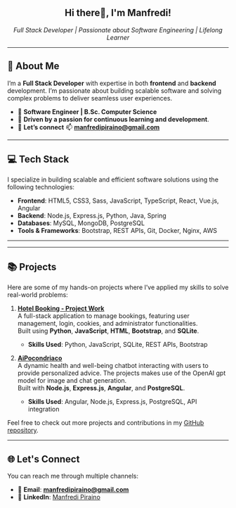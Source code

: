 <h2 align="center">Hi there👋, I'm Manfredi!</h2>

<p align="center">
  <em>Full Stack Developer | Passionate about Software Engineering | Lifelong Learner</em>
</p>

---

## 🚀 About Me

I’m a **Full Stack Developer** with expertise in both **frontend** and **backend** development. I’m passionate about building scalable software and solving complex problems to deliver seamless user experiences.

<!-- Currently, I’m pursuing a **Bachelor's degree in Computer Science**, focusing on **software engineering**. This enhances my understanding of algorithms, data structures, and modern development practices, directly complementing my work as a developer.

I already hold a **Bachelor's degree** and a **Master's degree**, and my ongoing studies in **Computer Science** allow me to build on my existing knowledge and expand into new technical areas. -->

- 🌱 **Software Engineer | B.Sc. Computer Science**
- 🚀 **Driven by a passion for continuous learning and development**.
- 💬 **Let’s connect** 📫 <a href="mailto:manfredipiraino@gmail.com"><strong>manfredipiraino@gmail.com</strong></a>

---

## 💻 Tech Stack

I specialize in building scalable and efficient software solutions using the following technologies:

- **Frontend**: HTML5, CSS3, Sass, JavaScript, TypeScript, React, Vue.js, Angular
- **Backend**: Node.js, Express.js, Python, Java, Spring
- **Databases**: MySQL, MongoDB, PostgreSQL
- **Tools & Frameworks**: Bootstrap, REST APIs, Git, Docker, Nginx, AWS

---
<!--
## 🛠️ Skills & Technologies

I have hands-on experience working with the following tools and technologies:
-->
<!-- 
## 🛠️ Skills & Technologies
-->
<!-- Frontend Technologies -->
<!--
<p align="center">
  <a href="https://angular.io" target="_blank" rel="noreferrer">
    <img src="https://angular.io/assets/images/logos/angular/angular.svg" alt="angular" width="40" height="40"/>
  </a>
  <a href="https://vuejs.org/" target="_blank" rel="noreferrer">
    <img src="https://raw.githubusercontent.com/devicons/devicon/master/icons/vuejs/vuejs-original-wordmark.svg" alt="vuejs" width="40" height="40"/>
  </a>
  <a href="https://www.typescriptlang.org/" target="_blank" rel="noreferrer">
    <img src="https://raw.githubusercontent.com/devicons/devicon/master/icons/typescript/typescript-original.svg" alt="typescript" width="40" height="40"/>
  </a>
  <a href="https://developer.mozilla.org/en-US/docs/Web/JavaScript" target="_blank" rel="noreferrer">
    <img src="https://raw.githubusercontent.com/devicons/devicon/master/icons/javascript/javascript-original.svg" alt="javascript" width="40" height="40"/>
  </a>
  <a href="https://www.w3.org/html/" target="_blank" rel="noreferrer">
    <img src="https://raw.githubusercontent.com/devicons/devicon/master/icons/html5/html5-original-wordmark.svg" alt="html5" width="40" height="40"/>
  </a>
  <a href="https://www.w3schools.com/css/" target="_blank" rel="noreferrer">
    <img src="https://raw.githubusercontent.com/devicons/devicon/master/icons/css3/css3-original-wordmark.svg" alt="css3" width="40" height="40"/>
  </a>
  <a href="https://sass-lang.com" target="_blank" rel="noreferrer">
    <img src="https://raw.githubusercontent.com/devicons/devicon/master/icons/sass/sass-original.svg" alt="sass" width="40" height="40"/>
  </a>
  <a href="https://getbootstrap.com" target="_blank" rel="noreferrer">
    <img src="https://raw.githubusercontent.com/devicons/devicon/master/icons/bootstrap/bootstrap-plain-wordmark.svg" alt="bootstrap" width="40" height="40"/>
  </a>
</p>
-->
<!-- Backend Technologies -->
<!-- 
<p align="center">
  <a href="https://nodejs.org" target="_blank" rel="noreferrer">
    <img src="https://raw.githubusercontent.com/devicons/devicon/master/icons/nodejs/nodejs-original-wordmark.svg" alt="nodejs" width="40" height="40"/>
  </a>
  <a href="https://expressjs.com" target="_blank" rel="noreferrer">
    <img src="https://raw.githubusercontent.com/devicons/devicon/master/icons/express/express-original-wordmark.svg" alt="express" width="40" height="40"/>
  </a>
  <a href="https://www.python.org" target="_blank" rel="noreferrer">
    <img src="https://raw.githubusercontent.com/devicons/devicon/master/icons/python/python-original.svg" alt="python" width="40" height="40"/>
  </a>
  <a href="https://www.java.com" target="_blank" rel="noreferrer">
    <img src="https://raw.githubusercontent.com/devicons/devicon/master/icons/java/java-original.svg" alt="java" width="40" height="40"/>
  </a>
  <a href="https://spring.io/" target="_blank" rel="noreferrer">
    <img src="https://www.vectorlogo.zone/logos/springio/springio-icon.svg" alt="spring" width="40" height="40"/>
  </a>
  <a href="https://camel.apache.org/" target="_blank" rel="noreferrer">
    <img src="https://upload.wikimedia.org/wikipedia/commons/thumb/1/11/Apache_Camel_Logo.svg/750px-Apache_Camel_Logo.svg.png?20190702162104" alt="Apache camel" width="90" height="25"/>
  </a>
</p>
-->
<!-- Databases -->
<!--
<p align="center">
  <a href="https://www.mysql.com/" target="_blank" rel="noreferrer">
    <img src="https://raw.githubusercontent.com/devicons/devicon/master/icons/mysql/mysql-original-wordmark.svg" alt="mysql" width="40" height="40"/>
  </a>
  <a href="https://www.sqlite.org/" target="_blank" rel="noreferrer">
    <img src="https://www.vectorlogo.zone/logos/sqlite/sqlite-icon.svg" alt="sqlite" width="40" height="40"/>
  </a>
  <a href="https://cassandra.apache.org/" target="_blank" rel="noreferrer">
    <img src="https://www.vectorlogo.zone/logos/apache_cassandra/apache_cassandra-icon.svg" alt="cassandra" width="40" height="40"/>
  </a>
  <a href="https://couchdb.apache.org/" target="_blank" rel="noreferrer">
    <img src="https://raw.githubusercontent.com/devicons/devicon/0d6c64dbbf311879f7d563bfc3ccf559f9ed111c/icons/couchdb/couchdb-original.svg" alt="couchdb" width="40" height="40"/>
  </a>
</p>
-->
<!-- DevOps & Tools -->
<!-- 
<p align="center">
  <a href="https://git-scm.com/" target="_blank" rel="noreferrer">
    <img src="https://www.vectorlogo.zone/logos/git-scm/git-scm-icon.svg" alt="git" width="40" height="40"/>
  </a>
  <a href="https://www.docker.com/" target="_blank" rel="noreferrer">
    <img src="https://raw.githubusercontent.com/devicons/devicon/master/icons/docker/docker-original-wordmark.svg" alt="docker" width="40" height="40"/>
  </a>
  <a href="https://www.elastic.co/kibana" target="_blank" rel="noreferrer">
    <img src="https://www.vectorlogo.zone/logos/elasticco_kibana/elasticco_kibana-icon.svg" alt="kibana" width="40" height="40"/>
  </a>
  <a href="https://www.splunk.com/" target="_blank" rel="noreferrer">
    <img src="https://companieslogo.com/img/orig/SPLK_BIG-a13b4c77.png?t=1720244494" alt="splunk" width="90" height="25"/>
  </a>
  <a href="https://postman.com" target="_blank" rel="noreferrer">
    <img src="https://www.vectorlogo.zone/logos/getpostman/getpostman-icon.svg" alt="postman" width="40" height="40"/>
  </a>
  <a href="https://nginx.org/" target="_blank" rel="noreferrer">
    <img src="https://www.vectorlogo.zone/logos/nginx/nginx-icon.svg" alt="nginx" width="40" height="40"/>
  </a>
</p>
-->
---

## 📚 Projects

Here are some of my hands-on projects where I’ve applied my skills to solve real-world problems:

1. **[Hotel Booking - Project Work](https://github.com/manfre3d/project_work)**  
   A full-stack application to manage bookings, featuring user management, login, cookies, and administrator functionalities.<br> 
   Built using **Python**, **JavaScript**, **HTML**, **Bootstrap**, and **SQLite**.  
   - **Skills Used**: Python, JavaScript, SQLite, REST APIs, Bootstrap

2. **[AiPocondriaco](https://github.com/manfre3d/AiPocondriaco)**  
   A dynamic health and well-being chatbot interacting with users to provide personalized advice. The projects makes use of the OpenAI gpt model for image and chat generation. <br>
   Built with **Node.js**, **Express.js**, **Angular**, and **PostgreSQL**.  
   - **Skills Used**: Angular, Node.js, Express.js, PostgreSQL, API integration

Feel free to check out more projects and contributions in my [GitHub repository](https://github.com/manfre3d?tab=repositories).

---

## 🌐 Let's Connect

You can reach me through multiple channels:

- 📧 **Email**: <a href="mailto:manfredipiraino@gmail.com"><strong>manfredipiraino@gmail.com</strong></a>
- 💼 **LinkedIn**: [Manfredi Piraino](https://www.linkedin.com/in/manfredi-piraino/)
